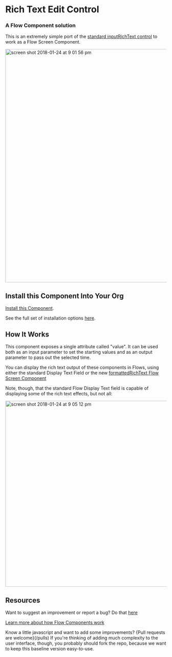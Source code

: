# Rich Text Edit Control #

### A Flow Component solution  ###

This is an extremely simple port of the [standard inputRichText control](https://developer.salesforce.com/docs/atlas.en-us.lightning.meta/lightning/aura_compref_lightning_inputRichText.htm) to work as a Flow Screen Component.

<img width="729" alt="screen shot 2018-01-24 at 9 01 56 pm" src="https://user-images.githubusercontent.com/3140883/35371595-f03afb7c-0149-11e8-9697-6d1091b39d2a.png">

## Install this Component Into Your Org ##

[Install this Component](https://www.google.com/url?q=https%3A%2F%2Flogin.salesforce.com%2Fpackaging%2FinstallPackage.apexp%3Fp0%3D04tf40000047pLa%26isdtp%3Dp1&sa=D&sntz=1&usg=AFQjCNFJ2u0xxwl1BfnFB45ROIiXXvNVQg).

See the full set of installation options [here](/install.md).

## How It Works ##

This component exposes a single attribute called "value". It can be used both as an input parameter to set the starting values and as an output parameter to pass out the selected time. 

You can display the rich text output of these components in Flows, using either the standard Display Text Field or the new [formattedRichText Flow Screen Component](https://github.com/alexed1/LightningFlowComponents/tree/master/flow_screen_components/formattedRichTextFSC)

Note, though, that the standard Flow Display Text field is capable of displaying some of the rich text effects, but not all:

<img width="581" alt="screen shot 2018-01-24 at 9 05 12 pm" src="https://user-images.githubusercontent.com/3140883/35371661-548492a0-014a-11e8-929e-e27030bcc029.png">

## Resources ##

Want to suggest an improvement or report a bug? Do that [here](/issues)

[Learn more about how Flow Components work](/README.md)

Know a little javascript and want to add some improvements? {Pull requests are welcome}(/pulls) If you're thinking of adding much complexity to the user interface, though, you probably should fork the repo, because we want to keep this baseline version easy-to-use.





